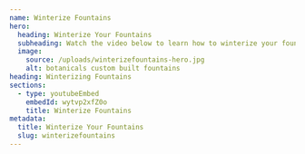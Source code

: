 ```yaml
---
name: Winterize Fountains
hero:
  heading: Winterize Your Fountains
  subheading: Watch the video below to learn how to winterize your fountains
  image:
    source: /uploads/winterizefountains-hero.jpg
    alt: botanicals custom built fountains
heading: Winterizing Fountains
sections:
  - type: youtubeEmbed
    embedId: wytvp2xfZ0o
    title: Winterize Fountains
metadata:
  title: Winterize Your Fountains
  slug: winterizefountains
---
```

